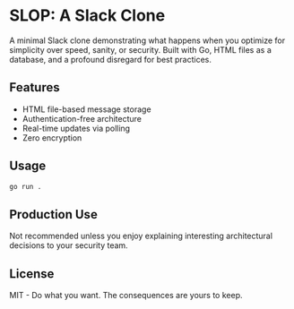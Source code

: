 # SLOP: A Slack Clone

A minimal Slack clone demonstrating what happens when you optimize for simplicity over speed, sanity, or security. Built with Go, HTML files as a database, and a profound disregard for best practices.

## Features
- HTML file-based message storage
- Authentication-free architecture 
- Real-time updates via polling
- Zero encryption

## Usage
```bash
go run .
```

## Production Use
Not recommended unless you enjoy explaining interesting architectural decisions to your security team.

## License
MIT - Do what you want. The consequences are yours to keep.
